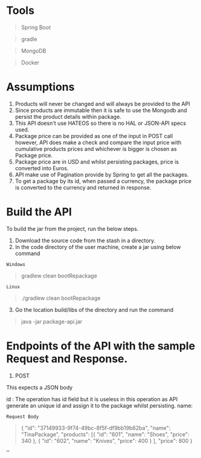 # Tools
> Spring Boot

> gradle

> MongoDB  

> Docker

# Assumptions 
1. Products will never be changed and will always be provided to the API
2. Since products are immutable then it is safe to use the Mongodb and persist the product details within package.
3. This API doesn't use HATEOS so there is no HAL or JSON-API specs used. 
4. Package price can be provided as one of the input in POST call however, API does make a check and compare the input price with cumulative products prices and whichever is bigger is chosen as Package price.
5. Package price are in USD and whilst persisting packages, price is converted into Euros.
6. API make use of Pagination provide by Spring to get all the packages.
7. To get a package by its id, when passed a currency, the package price is converted to the currency and returned in response.
 

# Build the API 
To build the jar from the project, run the below steps.
1. Download the source code from the stash in a directory.
2. In the code directory of the user machine, create a jar using below command 

`Windows`
> gradlew clean bootRepackage

`Linux`

> ./gradlew clean bootRepackage

3. Go the location build/libs of the directory and run the command
> java -jar package-api.jar

# Endpoints of the API with the sample Request and Response.
1. POST 

This expects a JSON body 

id : The operation has id field but it is useless in this operation as API generate an unique id and assign it to the package whilst persisting.
name: 
 
`Request Body`

>{
 	"id": "37149933-9f74-49bc-8f5f-df9bb19b62ba",
 	"name": "TinaPackage",
 	"products": [{
 			"id": "601",
 			"name": "Shoes",
 			"price": 340
 		},
 		{
 			"id": "602",
 			"name": "Knives",
 			"price": 400
 		}
 	],
 	"price": 800
 }
 
 ''

